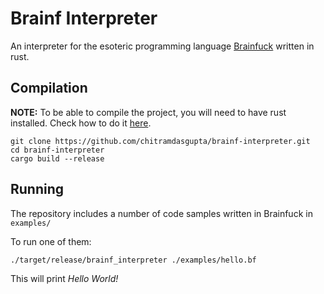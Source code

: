 # Brainf Interpreter

An interpreter for the esoteric programming language [Brainfuck](https://en.wikipedia.org/wiki/Brainfuck) written in rust.

## Compilation

**NOTE:** To be able to compile the project, you will need to have
rust installed. Check how to do it [here](https://www.rust-lang.org/tools/install).

```
git clone https://github.com/chitramdasgupta/brainf-interpreter.git
cd brainf-interpreter
cargo build --release
```

## Running

The repository includes a number of code samples written in Brainfuck in `examples/`

To run one of them:

```
./target/release/brainf_interpreter ./examples/hello.bf
```

This will print *Hello World!*
